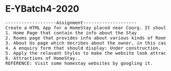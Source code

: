 # E-YBatch4-2020
<pre>
-------------------Assignment--------------------
Create a HTML App for a HomeStay placed near Coorg. It should have the following pages:
1. Home Page that contain the info about the Stay
2. Rooms page that provides info about various kinds of Rooms available in the HomeStay
3. About Us page which decribes about the owner, in this case, U R the owner. 
4. A enquiry form that should display: Under construction. 
5. Apply the relavant Styles to make the website look attractive. 
6. Attractions of HomeStay..
REFERENCE: Visit some homestay websites by googling it. 
</pre>
